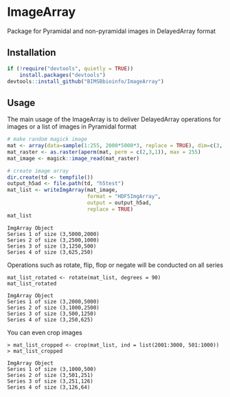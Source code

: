 # ImageArray

Package for Pyramidal and non-pyramidal images in DelayedArray format 

## Installation

``` r
if (!require("devtools", quietly = TRUE))
    install.packages("devtools")
devtools::install_github("BIMSBbioinfo/ImageArray")
```

## Usage

The main usage of the ImageArray is to deliver DelayedArray operations for images or a list of images in Pyramidal format 

``` r
# make random magick image
mat <- array(data=sample(1:255, 2000*5000*3, replace = TRUE), dim=c(3, 2000, 5000))
mat_raster <- as.raster(aperm(mat, perm = c(2,3,1)), max = 255)
mat_image <- magick::image_read(mat_raster)

# create image array
dir.create(td <- tempfile())
output_h5ad <- file.path(td, "h5test")
mat_list <- writeImgArray(mat_image, 
                          format = "HDF5ImgArray", 
                          output = output_h5ad, 
                          replace = TRUE)
mat_list
```

```
ImgArray Object 
Series 1 of size (3,5000,2000) 
Series 2 of size (3,2500,1000) 
Series 3 of size (3,1250,500) 
Series 4 of size (3,625,250)
```

Operations such as rotate, flip, flop or negate will be conducted on all series

```
mat_list_rotated <- rotate(mat_list, degrees = 90)
mat_list_rotated
```

```
ImgArray Object 
Series 1 of size (3,2000,5000) 
Series 2 of size (3,1000,2500) 
Series 3 of size (3,500,1250) 
Series 4 of size (3,250,625) 
```

You can even crop images

```
> mat_list_cropped <- crop(mat_list, ind = list(2001:3000, 501:1000))
> mat_list_cropped
```

```
ImgArray Object 
Series 1 of size (3,1000,500) 
Series 2 of size (3,501,251) 
Series 3 of size (3,251,126) 
Series 4 of size (3,126,64)
```